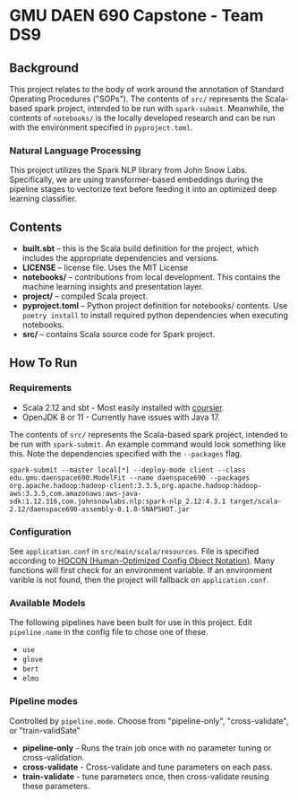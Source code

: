 # GMU DAEN 690 Capstone - Team DS9

## Background

This project relates to the body of work around the annotation of Standard Operating Procedures ("SOPs"). The contents of `src/` represents the Scala-based spark project, intended to be run with `spark-submit`. Meanwhile, the contents of `notebooks/` is the locally developed research and can be run with the environment specified in `pyproject.toml`.

### Natural Language Processing

This project utilizes the Spark NLP library from John Snow Labs. Specifically, we are using transformer-based embeddings during the pipeline stages to vectorize text before feeding it into an optimized deep learning classifier.

## Contents
-	**built.sbt** – this is the Scala build definition for the project, which includes the appropriate dependencies and versions.
-	**LICENSE** – license file. Uses the MIT License
-	**notebooks/** – contributions from local development. This contains the machine learning insights and presentation layer.
-	**project/** – compiled Scala project.
-	**pyproject.toml** – Python project definition for notebooks/ contents. Use `poetry install` to install required python dependencies when executing notebooks.
-	**src/** – contains Scala source code for Spark project.


## How To Run

### Requirements

- Scala 2.12 and sbt - Most easily installed with [coursier](https://get-coursier.io/docs/cli-installation).
- OpenJDK 8 or 11 - Currently have issues with Java 17.

The contents of `src/` represents the Scala-based spark project, intended to be run with `spark-submit`. An example command would look something like this. Note the dependencies specified with the `--packages` flag.

`spark-submit --master local[*] --deploy-mode client --class edu.gmu.daenspace690.ModelFit --name daenspace690 --packages org.apache.hadoop:hadoop-client:3.3.5,org.apache.hadoop:hadoop-aws:3.3.5,com.amazonaws:aws-java-sdk:1.12.316,com.johnsnowlabs.nlp:spark-nlp_2.12:4.3.1 target/scala-2.12/daenspace690-assembly-0.1.0-SNAPSHOT.jar`


### Configuration

See `application.conf` in `src/main/scala/resources`. File is specified according
to [HOCON (Human-Optimized Config Object Notation)](https://github.com/lightbend/config/blob/main/HOCON.md). Many functions will first check for an environment variable. If an environment varible is not found, then the project will fallback on `application.conf`.

### Available Models

The following pipelines have been built for use in this project. Edit `pipeline.name` in the config file to chose one of
these.

- `use`
- `glove`
- `bert`
- `elmo`

### Pipeline modes

Controlled by `pipeline.mode`. Choose from "pipeline-only", "cross-validate", or "train-validSate"

- **pipeline-only** - Runs the train job once with no parameter tuning or cross-validation.
- **cross-validate** - Cross-validate and tune parameters on each pass.
- **train-validate** - tune parameters once, then cross-validate reusing these parameters.
